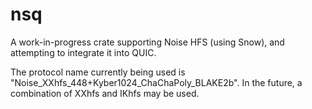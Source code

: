 # nsq

A work-in-progress crate supporting Noise HFS (using Snow), and attempting to integrate it into QUIC.

The protocol name currently being used is "Noise_XXhfs_448+Kyber1024_ChaChaPoly_BLAKE2b". In the future, a combination of XXhfs and IKhfs may be used.
